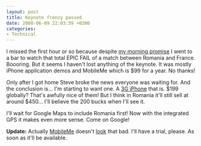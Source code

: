 ```yaml
---
layout: post
title: Keynote frenzy passed
date: 2008-06-09 22:03:59 +0200
categories:
- Technical
---
```

I missed the first hour or so because despite <a href="http://www.rusiczki.net/blog/archives/2008/06/09/keynote_frenzy_ahead">my morning promise</a> I went to a bar to watch that total EPIC FAIL of a match between Romania and France. Boooring. But it seems I haven't lost anything of the keynote. It was mostly iPhone application demos and MobileMe which is $99 for a year. No thanks!

Only after I got home Steve broke the news everyone was waiting for. And the conclusion is... I'm starting to want one. A <a href="http://www.apple.com/iphone/">3G iPhone</a> that is. $199 globally? That's awfully nice of them! But I think in Romania it'll still sell at around $450... I'll believe the 200 bucks when I'll see it.

I'll wait for Google Maps to include Romania first! Now with the integrated GPS it makes even more sense. Come on Google!

<strong>Update:</strong> Actually <a href="http://www.apple.com/mobileme/">MobileMe</a> doesn't <a href="http://www.apple.com/mobileme/guidedtour/">look</a> that bad. I'll have a trial, please. As soon as it'll be available.

